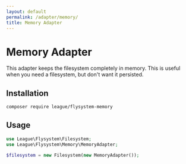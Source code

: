 ```yaml
---
layout: default
permalink: /adapter/memory/
title: Memory Adapter
---
```


# Memory Adapter

This adapter keeps the filesystem completely in memory. This is useful when you need a filesystem, but don't want it persisted.

## Installation

~~~ bash
composer require league/flysystem-memory
~~~

## Usage

~~~ php
use League\Flysystem\Filesystem;
use League\Flysystem\Memory\MemoryAdapter;

$filesystem = new Filesystem(new MemoryAdapter());
~~~

